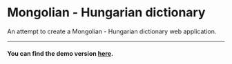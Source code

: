 # Mongolian - Hungarian dictionary

An attempt to create a Mongolian - Hungarian dictionary web application.

---
#### You can find the demo version [here](https://goo.gl/xpsLGV).

